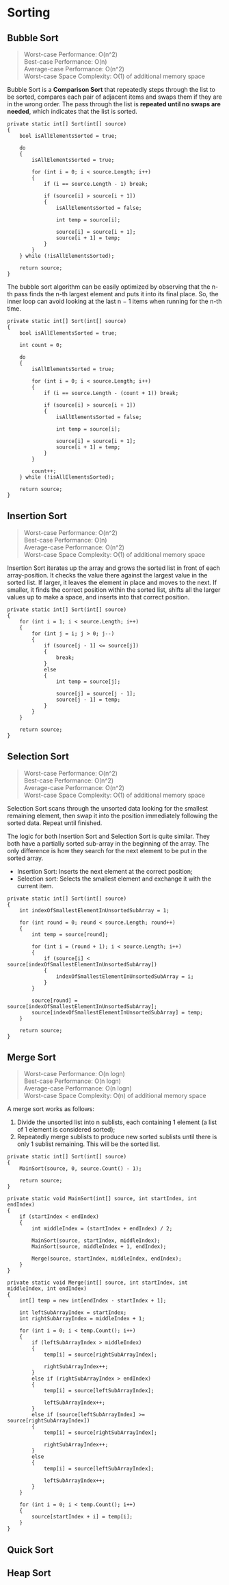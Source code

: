 # Sorting

## Bubble Sort

> Worst-case Performance: O(n^2)    
> Best-case Performance: O(n)    
> Average-case Performance: O(n^2)    
> Worst-case Space Complexity: O(1) of additional memory space    

Bubble Sort is a **Comparison Sort** that repeatedly steps through the list to be sorted, compares each pair of adjacent items and swaps them if they are in the wrong order. The pass through the list is **repeated until no swaps are needed**, which indicates that the list is sorted.

```
private static int[] Sort(int[] source)
{
    bool isAllElementsSorted = true;

    do
    {
        isAllElementsSorted = true;

        for (int i = 0; i < source.Length; i++)
        {
            if (i == source.Length - 1) break;

            if (source[i] > source[i + 1])
            {
                isAllElementsSorted = false;

                int temp = source[i];

                source[i] = source[i + 1];
                source[i + 1] = temp;
            }
        }
    } while (!isAllElementsSorted);

    return source;
}
```

The bubble sort algorithm can be easily optimized by observing that the n-th pass finds the n-th largest element and puts it into its final place. So, the inner loop can avoid looking at the last n − 1 items when running for the n-th time.

```
private static int[] Sort(int[] source)
{
    bool isAllElementsSorted = true;
    
    int count = 0;

    do
    {
        isAllElementsSorted = true;

        for (int i = 0; i < source.Length; i++)
        {
            if (i == source.Length - (count + 1)) break;

            if (source[i] > source[i + 1])
            {
                isAllElementsSorted = false;

                int temp = source[i];

                source[i] = source[i + 1];
                source[i + 1] = temp;
            }
        }

        count++;
    } while (!isAllElementsSorted);

    return source;
}
```

## Insertion Sort

> Worst-case Performance: O(n^2)    
> Best-case Performance: O(n)    
> Average-case Performance: O(n^2)    
> Worst-case Space Complexity: O(1) of additional memory space    

Insertion Sort iterates up the array and grows the sorted list in front of each array-position. It checks the value there against the largest value in the sorted list. If larger, it leaves the element in place and moves to the next. If smaller, it finds the correct position within the sorted list, shifts all the larger values up to make a space, and inserts into that correct position.

```
private static int[] Sort(int[] source)
{
    for (int i = 1; i < source.Length; i++)
    {
        for (int j = i; j > 0; j--)
        {
            if (source[j - 1] <= source[j])
            {
                break;
            }
            else
            {
                int temp = source[j];

                source[j] = source[j - 1];
                source[j - 1] = temp;
            }
        }
    }

    return source;
}
```

## Selection Sort

> Worst-case Performance: O(n^2)    
> Best-case Performance: O(n^2)    
> Average-case Performance: O(n^2)    
> Worst-case Space Complexity: O(1) of additional memory space    

Selection Sort scans through the unsorted data looking for the smallest remaining element, then swap it into the position immediately following the sorted data. Repeat until finished.

The logic for both Insertion Sort and Selection Sort is quite similar. They both have a partially sorted sub-array in the beginning of the array. The only difference is how they search for the next element to be put in the sorted array.

 - Insertion Sort: Inserts the next element at the correct position;
 - Selection sort: Selects the smallest element and exchange it with the current item.

```
private static int[] Sort(int[] source)
{
    int indexOfSmallestElementInUnsortedSubArray = 1;

    for (int round = 0; round < source.Length; round++)
    {
        int temp = source[round];

        for (int i = (round + 1); i < source.Length; i++)
        {
            if (source[i] < source[indexOfSmallestElementInUnsortedSubArray])
            {
                indexOfSmallestElementInUnsortedSubArray = i;
            }
        }

        source[round] = source[indexOfSmallestElementInUnsortedSubArray];
        source[indexOfSmallestElementInUnsortedSubArray] = temp;
    }

    return source;
}
```

## Merge Sort

> Worst-case Performance: O(n logn)    
> Best-case Performance: O(n logn)    
> Average-case Performance: O(n logn)    
> Worst-case Space Complexity: O(n) of additional memory space    

A merge sort works as follows:
1. Divide the unsorted list into n sublists, each containing 1 element (a list of 1 element is considered sorted);
2. Repeatedly merge sublists to produce new sorted sublists until there is only 1 sublist remaining. This will be the sorted list.

```
private static int[] Sort(int[] source)
{
    MainSort(source, 0, source.Count() - 1);

    return source;
}

private static void MainSort(int[] source, int startIndex, int endIndex)
{
    if (startIndex < endIndex)
    {
        int middleIndex = (startIndex + endIndex) / 2;

        MainSort(source, startIndex, middleIndex);
        MainSort(source, middleIndex + 1, endIndex);

        Merge(source, startIndex, middleIndex, endIndex);
    }
}

private static void Merge(int[] source, int startIndex, int middleIndex, int endIndex)
{
    int[] temp = new int[endIndex - startIndex + 1];

    int leftSubArrayIndex = startIndex;
    int rightSubArrayIndex = middleIndex + 1;

    for (int i = 0; i < temp.Count(); i++)
    {
        if (leftSubArrayIndex > middleIndex)
        {
            temp[i] = source[rightSubArrayIndex];

            rightSubArrayIndex++;
        }
        else if (rightSubArrayIndex > endIndex)
        {
            temp[i] = source[leftSubArrayIndex];

            leftSubArrayIndex++;
        }
        else if (source[leftSubArrayIndex] >= source[rightSubArrayIndex])
        {
            temp[i] = source[rightSubArrayIndex];

            rightSubArrayIndex++;
        }
        else
        {
            temp[i] = source[leftSubArrayIndex];

            leftSubArrayIndex++;
        }
    }

    for (int i = 0; i < temp.Count(); i++)
    {
        source[startIndex + i] = temp[i];
    }
}
```

## Quick Sort

## Heap Sort
